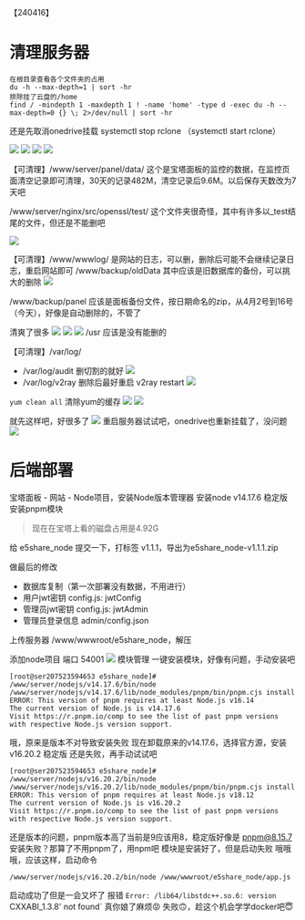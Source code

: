 【240416】
# 清理服务器
```
在根目录查看各个文件夹的占用
du -h --max-depth=1 | sort -hr
排除挂了云盘的/home
find / -mindepth 1 -maxdepth 1 ! -name 'home' -type d -exec du -h --max-depth=0 {} \; 2>/dev/null | sort -hr
```
还是先取消onedrive挂载 systemctl stop rclone （systemctl start rclone）

![](assets/Pasted%20image%2020240416155143.png) ![](assets/Pasted%20image%2020240416155301.png) ![](assets/Pasted%20image%2020240416160845.png) ![](assets/Pasted%20image%2020240416160950.png) 

【可清理】/www/server/panel/data/ 这个是宝塔面板的监控的数据，在监控页面清空记录即可清理，30天的记录482M，清空记录后9.6M。以后保存天数改为7天吧

/www/server/nginx/src/openssl/test/ 这个文件夹很奇怪，其中有许多以_test结尾的文件，但还是不能删吧

![](assets/Pasted%20image%2020240416161329.png) 

【可清理】/www/wwwlog/ 是网站的日志，可以删，删除后可能不会继续记录日志，重启网站即可
/www/backup/oldData 其中应该是旧数据库的备份，可以挑大的删除
![](assets/Pasted%20image%2020240416170305.png) 

/www/backup/panel 应该是面板备份文件，按日期命名的zip，从4月2号到16号（今天），好像是自动删除的，不管了

清爽了很多
![](assets/Pasted%20image%2020240416171057.png) ![](assets/Pasted%20image%2020240416171148.png) ![](assets/Pasted%20image%2020240416171724.png) 
/usr 应该是没有能删的

【可清理】/var/log/
- /var/log/audit 删切割的就好
![](assets/Pasted%20image%2020240416172030.png) 
- /var/log/v2ray 删除后最好重启 v2ray restart
![](assets/Pasted%20image%2020240416172059.png) 

`yum clean all` 清除yum的缓存
![](assets/Pasted%20image%2020240416172841.png) ![](assets/Pasted%20image%2020240416173059.png) 

就先这样吧，好很多了
![](assets/Pasted%20image%2020240416173156.png) 
重启服务器试试吧，onedrive也重新挂载了，没问题
![](assets/Pasted%20image%2020240416174315.png)


# 后端部署
宝塔面板 - 网站 - Node项目，安装Node版本管理器
安装node v14.17.6 稳定版
安装pnpm模块

> 现在在宝塔上看的磁盘占用是4.92G

给 e5share_node 提交一下，打标签 v1.1.1，导出为e5share_node-v1.1.1.zip

做最后的修改
- 数据库复制（第一次部署没有数据，不用进行）
- 用户jwt密钥 config.js: jwtConfig
- 管理员jwt密钥 config.js: jwtAdmin
- 管理员登录信息 admin/config.json

上传服务器 /www/wwwroot/e5share_node，解压

添加node项目 端口 54001
![](assets/Pasted%20image%2020240416195657.png) 
模块管理 一键安装模块，好像有问题，手动安装吧
```
[root@ser207523594653 e5share_node]# /www/server/nodejs/v14.17.6/bin/node /www/server/nodejs/v14.17.6/lib/node_modules/pnpm/bin/pnpm.cjs install
ERROR: This version of pnpm requires at least Node.js v16.14
The current version of Node.js is v14.17.6
Visit https://r.pnpm.io/comp to see the list of past pnpm versions with respective Node.js version support.
```
哦，原来是版本不对导致安装失败
现在卸载原来的v14.17.6，选择官方源，安装 v16.20.2 稳定版
还是失败，再手动试试吧

```
[root@ser207523594653 e5share_node]# /www/server/nodejs/v16.20.2/bin/node /www/server/nodejs/v16.20.2/lib/node_modules/pnpm/bin/pnpm.cjs install
ERROR: This version of pnpm requires at least Node.js v18.12
The current version of Node.js is v16.20.2
Visit https://r.pnpm.io/comp to see the list of past pnpm versions with respective Node.js version support.
```
还是版本的问题，pnpm版本高了当前是9应该用8，稳定版好像是 pnpm@8.15.7
安装失败？那算了不用pnpm了，用npm吧
模块是安装好了，但是启动失败
哦哦哦，应该这样，启动命令
```
/www/server/nodejs/v16.20.2/bin/node /www/wwwroot/e5share_node/app.js
```
启动成功了但是一会又坏了
报错 `Error: /lib64/libstdc++.so.6: version `CXXABI_1.3.8' not found`
真你娘了麻烦😡
失败🙃，趁这个机会学学docker吧😇